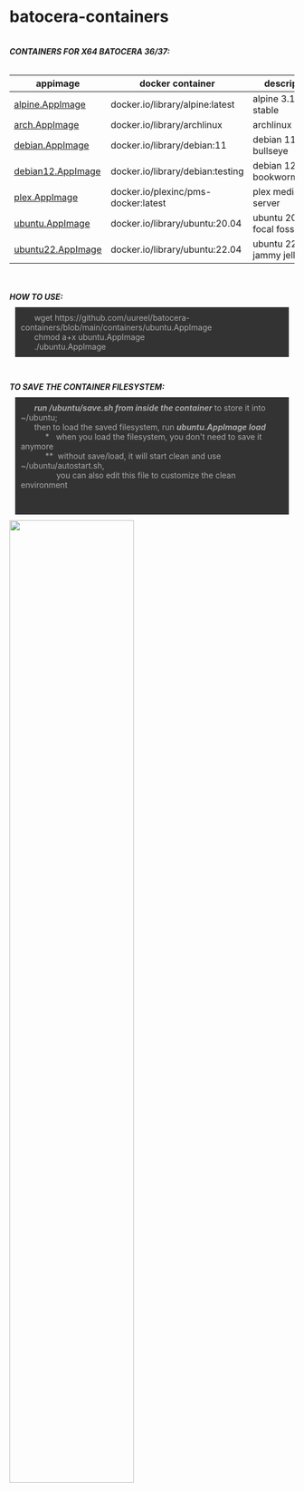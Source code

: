 # batocera-containers
<html>
<body>
<!--<i>this repo provides appimaged podman containers<br>
for use inside x86_64 batocera 6/37<br></i>-->
<br>
<b><i>CONTAINERS FOR X64 BATOCERA 36/37: </b></i><br>
<br>

| appimage | docker container | description |
| --- | --- | --- |
| [alpine.AppImage](./containers/alpine.AppImage) | docker.io/library/alpine:latest | alpine 3.17 stable |
| [arch.AppImage](./containers/arch.AppImage) | docker.io/library/archlinux | archlinux latest |
| [debian.AppImage](./containers/debian.AppImage) | docker.io/library/debian:11 | debian 11 bullseye |
| [debian12.AppImage](./containers/debian12.AppImage) | docker.io/library/debian:testing | debian 12 bookworm/jessie |
| [plex.AppImage](./containers/plex.AppImage) | docker.io/plexinc/pms-docker:latest | plex media server |
| [ubuntu.AppImage](./containers/ubuntu.AppImage) | docker.io/library/ubuntu:20.04 | ubuntu 20.04 focal fossa |
| [ubuntu22.AppImage](./containers/ubuntu22.AppImage) | docker.io/library/ubuntu:22.04 | ubuntu 22.04 jammy jellyfish |

<br>
<br>
<b><i>HOW TO USE: </b></i>
<p style="background:#333;color:#ababab;padding:10px;margin:10px;">
&nbsp;&nbsp;&nbsp;&nbsp;&nbsp;  wget https://github.com/uureel/batocera-containers/blob/main/containers/ubuntu.AppImage<br>
&nbsp;&nbsp;&nbsp;&nbsp;&nbsp;  chmod a+x ubuntu.AppImage<br>
&nbsp;&nbsp;&nbsp;&nbsp;&nbsp;  ./ubuntu.AppImage<br>
</p>
<br>
<br>
<b><i>TO SAVE THE CONTAINER FILESYSTEM: </b></i>
<p style="background:#333;color:#ababab;padding:10px;margin:10px;">
  &nbsp;&nbsp;&nbsp;&nbsp;&nbsp;  <b><i>run /ubuntu/save.sh from inside the container</b></i> to store it into ~/ubuntu;<br>
&nbsp;&nbsp;&nbsp;&nbsp;&nbsp;  then to load the saved filesystem, run <i><b>ubuntu.AppImage load</b></i> <br>
&nbsp;&nbsp;&nbsp;&nbsp;&nbsp;&nbsp;&nbsp;&nbsp;&nbsp;&nbsp;  *&nbsp;&nbsp; when you load the filesystem, you don't need to save it anymore <br>
&nbsp;&nbsp;&nbsp;&nbsp;&nbsp;&nbsp;&nbsp;&nbsp;&nbsp;&nbsp;  **&nbsp; without save/load, it will start clean and use ~/ubuntu/autostart.sh, <br>
&nbsp;&nbsp;&nbsp;&nbsp;&nbsp;&nbsp;&nbsp;&nbsp;&nbsp;&nbsp;  &nbsp;&nbsp;&nbsp;&nbsp; you can also edit this file to customize the clean environment <br>
<br>
<br>
</p>
<img src=https://user-images.githubusercontent.com/116395185/230185360-c6665b15-4031-4643-bfc7-dc5b7ce214d7.png style="width: 66%; height: 66%;"></img>
</body>
</html>
